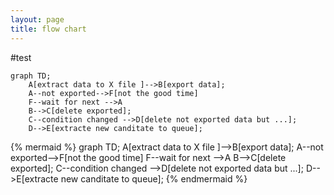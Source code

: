 ```yaml
---
layout: page
title: flow chart
---
```


#test 

```mermaid
graph TD;
    A[extract data to X file ]-->B[export data];
    A--not exported-->F[not the good time]
    F--wait for next -->A
    B-->C[delete exported];
    C--condition changed -->D[delete not exported data but ...];
    D-->E[extracte new canditate to queue];

```

{% mermaid %}
graph TD;
    A[extract data to X file ]-->B[export data];
    A--not exported-->F[not the good time]
    F--wait for next -->A
    B-->C[delete exported];
    C--condition changed -->D[delete not exported data but ...];
    D-->E[extracte new canditate to queue];
{% endmermaid %}